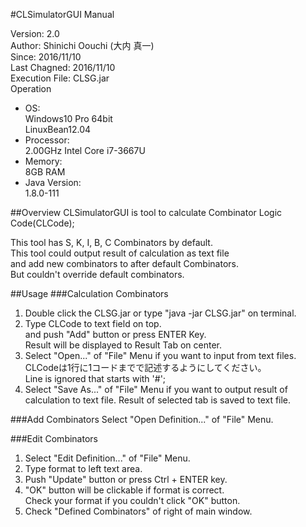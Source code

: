 #CLSimulatorGUI Manual

Version: 2.0  
Author: Shinichi Oouchi (大内 真一)  
Since: 2016/11/10  
Last Chagned: 2016/11/10  
Execution File: CLSG.jar  
Operation  
* OS:  
  Windows10 Pro 64bit  
  LinuxBean12.04
* Processor:  
  2.00GHz Intel Core i7-3667U  
* Memory:  
  8GB RAM  
* Java Version:  
  1.8.0-111  

##Overview
CLSimulatorGUI is tool to calculate Combinator Logic Code(CLCode);

This tool has S, K, I, B, C Combinators by default.  
This tool could output result of calculation as text file  
and add new combinators to after default Combinators.  
But couldn't override default combinators.

##Usage
###Calculation Combinators
1. Double click the CLSG.jar or type "java -jar CLSG.jar" on terminal.
2. Type CLCode to text field on top.  
and push "Add" button or press ENTER Key.  
Result will be displayed to Result Tab on center.
3. Select "Open..." of "File" Menu if you want to input from text files.  
CLCodeは1行に1コードまでで記述するようにしてください。  
Line is ignored that starts with '#';
4. Select "Save As..." of "File" Menu if you want to output result of calculation
to text file. Result of selected tab is saved to text file.

###Add Combinators
Select "Open Definition..." of "File" Menu.

###Edit Combinators
1. Select "Edit Definition..." of "File" Menu.
2. Type format to left text area.
3. Push "Update" button or press Ctrl + ENTER key.
4. "OK" button will be clickable if format is correct.  
Check your format if you couldn't click "OK" button.
5. Check "Defined Combinators" of right of main window.
